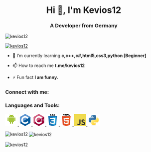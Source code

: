 <h1 align="center">Hi 👋, I'm Kevios12</h1>
<h3 align="center">A Developer from Germany</h3>

<p align="left"> <img src="https://komarev.com/ghpvc/?username=kevios12&label=Profile%20views&color=02b6f2&style=flat" alt="kevios12" /> </p>

<p align="left"> <a href="https://github.com/ryo-ma/github-profile-trophy"><img src="https://github-profile-trophy.vercel.app/?username=kevios12" alt="kevios12" /></a> </p>

- 🌱 I’m currently learning **c,c++,c#,html5,css3,python [Beginner]**

- 📫 How to reach me **t.me/kevios12**

- ⚡ Fun fact **I am funny.**

<h3 align="left">Connect with me:</h3>
<p align="left">
</p>

<h3 align="left">Languages and Tools:</h3>
<p align="left"> <a href="https://developer.android.com" target="_blank" rel="noreferrer"> <img src="https://raw.githubusercontent.com/devicons/devicon/master/icons/android/android-original-wordmark.svg" alt="android" width="40" height="40"/> </a> <a href="https://www.cprogramming.com/" target="_blank" rel="noreferrer"> <img src="https://raw.githubusercontent.com/devicons/devicon/master/icons/c/c-original.svg" alt="c" width="40" height="40"/> </a> <a href="https://www.w3schools.com/cpp/" target="_blank" rel="noreferrer"> <img src="https://raw.githubusercontent.com/devicons/devicon/master/icons/cplusplus/cplusplus-original.svg" alt="cplusplus" width="40" height="40"/> </a> <a href="https://www.w3schools.com/css/" target="_blank" rel="noreferrer"> <img src="https://raw.githubusercontent.com/devicons/devicon/master/icons/css3/css3-original-wordmark.svg" alt="css3" width="40" height="40"/> </a> <a href="https://www.w3.org/html/" target="_blank" rel="noreferrer"> <img src="https://raw.githubusercontent.com/devicons/devicon/master/icons/html5/html5-original-wordmark.svg" alt="html5" width="40" height="40"/> </a> <a href="https://developer.mozilla.org/en-US/docs/Web/JavaScript" target="_blank" rel="noreferrer"> <img src="https://raw.githubusercontent.com/devicons/devicon/master/icons/javascript/javascript-original.svg" alt="javascript" width="40" height="40"/> </a> <a href="https://www.python.org" target="_blank" rel="noreferrer"> <img src="https://raw.githubusercontent.com/devicons/devicon/master/icons/python/python-original.svg" alt="python" width="40" height="40"/> </a> </p>

<p><img align="left" src="https://github-readme-stats.vercel.app/api/top-langs?username=kevios12&show_icons=true&theme=highcontrast&bg_color=000000&locale=en&layout=compact" alt="kevios12" /></p>

<p>&nbsp;<img align="center" src="https://github-readme-stats.vercel.app/api?username=kevios12&show_icons=true&theme=highcontrast&bg_color=000000&locale=en" alt="kevios12" /></p>

<p><img align="center" src="https://github-readme-streak-stats.herokuapp.com/?user=kevios12&theme=dark" alt="kevios12" /></p>
